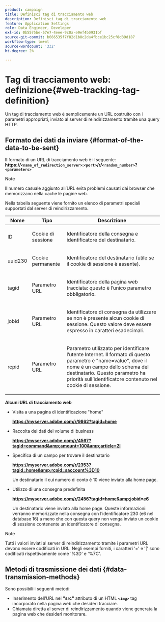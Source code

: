 ```yaml
---
product: campaign
title: Definisci tag di tracciamento web
description: Definisci tag di tracciamento web
feature: Application Settings
role: Data Engineer, Developer
exl-id: 0b5575be-57e7-4eee-9c0a-e9ef4b0931bf
source-git-commit: b666535f7f82d1b8c2da4fbce1bc25cf8d39d187
workflow-type: tm+mt
source-wordcount: '332'
ht-degree: 2%

---
```


# Tag di tracciamento web: definizione{#web-tracking-tag-definition}



Un tag di tracciamento web è semplicemente un URL costruito con i parametri appropriati, inviato al server di reindirizzamento tramite una query HTTP.

## Formato dei dati da inviare {#format-of-the-data-to-be-sent}

Il formato di un URL di tracciamento web è il seguente: **https://`<name_of_redirection_server>`:`<port>`/r/`<random_number>`?`<parameters>`**

>[!NOTE]
>
>Il numero casuale aggiunto all’URL evita problemi causati dai browser che memorizzano nella cache le pagine web.

Nella tabella seguente viene fornito un elenco di parametri speciali supportati dal server di reindirizzamento.

<table>
                     <thead>
                        <tr>
                           <th>Nome</th>
                           <th>Tipo</th>
                           <th>Descrizione</th> 
                        </tr> 
                     </thead>
                     <tbody>
                        <tr>
                           <td>
                              <p>ID</p> 
                           </td>
                           <td>
                              <p>Cookie di sessione</p> 
                           </td>
                           <td>
                              <p>Identificatore della consegna e identificatore del destinatario.</p> 
                           </td> 
                        </tr>
                        <tr>
                           <td>
                              <p>uuid230</p> 
                           </td>
                           <td>
                              <p>Cookie permanente</p> 
                           </td>
                           <td>
                              <p>Identificatore del destinatario (utile se il cookie di sessione è assente).</p> 
                           </td> 
                        </tr>
                        <tr>
                           <td>
                              <p>tagid</p> 
                           </td>
                           <td>
                              <p>Parametro URL</p> 
                           </td>
                           <td>
                              <p>Identificatore della pagina web tracciata: questo è l’unico parametro obbligatorio.</p> 
                           </td> 
                        </tr>
                        <tr>
                           <td>
                              <p>jobid</p> 
                           </td>
                           <td>
                              <p>Parametro URL</p> 
                           </td>
                           <td>
                              <p>Identificatore di consegna da utilizzare se non è presente alcun cookie di sessione. Questo valore deve essere espresso in caratteri esadecimali.
                              </p> 
                           </td> 
                        </tr>
                        <tr>
                           <td>
                              <p>rcpid</p> 
                           </td>
                           <td>
                              <p>Parametro URL</p> 
                           </td>
                           <td>
                              <p>Parametro utilizzato per identificare l’utente Internet. Il formato di questo parametro è "name=value", dove il nome è un campo dello schema del destinatario. Questo parametro ha priorità sull’identificatore contenuto nel cookie di sessione.
                              </p> 
                           </td> 
                        </tr> 
                     </tbody>  
                  </table>

**Alcuni URL di tracciamento web**

* Visita a una pagina di identificazione &quot;home&quot;

  **https://myserver.adobe.com/r/9862?tagid=home**

* Raccolta dei dati del volume di business

  **https://myserver.adobe.com/r/4567?tagid=command&amp;amount=100&amp;article=2l**

* Specifica di un campo per trovare il destinatario

  **https://myserver.adobe.com/r/2353?tagid=home&amp;rcpid=saccount%3D10**

  Un destinatario il cui numero di conto è 10 viene inviato alla home page.

* Utilizzo di una consegna predefinita

  **https://myserver.adobe.com/r/2456?tagid=home&amp;jobid=e6**

  Un destinatario viene inviato alla home page. Queste informazioni verranno memorizzate nella consegna con l’identificatore 230 (e6 nel database 16) a meno che con questa query non venga inviato un cookie di sessione contenente un identificatore di consegna.

>[!NOTE]
>
>Tutti i valori inviati al server di reindirizzamento tramite i parametri URL devono essere codificati in URL. Negli esempi forniti, i caratteri &#39;=&#39; e &#39;|&#39; sono codificati rispettivamente come &#39;%3D&#39; e &#39;%7C&#39;.

## Metodi di trasmissione dei dati {#data-transmission-methods}

Sono possibili i seguenti metodi:

* Inserimento dell’URL nel **&quot;src&quot;** attributo di un HTML **`<img>`** tag incorporato nella pagina web che desideri tracciare.
* Chiamata diretta al server di reindirizzamento quando viene generata la pagina web che desideri monitorare.
